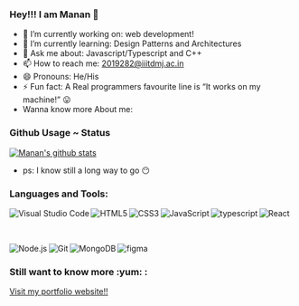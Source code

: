 ### Hey!!! I am Manan 👋

- 🔭 I’m currently working on: web development!
- 🌱 I’m currently learning: Design Patterns and Architectures
- 💬 Ask me about: Javascript/Typescript and C++
- 📫 How to reach me: 2019282@iiitdmj.ac.in
- 😄 Pronouns: He/His
- ⚡ Fun fact: A Real programmers favourite line is “It works on my machine!” :stuck_out_tongue:
- Wanna know more About me: 

### Github Usage ~ Status

[![Manan's github stats](https://github-readme-stats.vercel.app/api?username=MananJethwani&theme=dark&show_icons=true)](https://github.com/MananJethwani/github-readme-stats)

- ps: I know still a long way to go :no_mouth:

### Languages and Tools:


<img align="left" alt="Visual Studio Code" src="https://img.shields.io/badge/Visual_Studio_Code-0078D4?style=for-the-badge&logo=visual%20studio%20code&logoColor=white" />
<img align="left" alt="HTML5" src="https://img.shields.io/badge/HTML5-E34F26?style=for-the-badge&logo=html5&logoColor=white" />
<img align="left" alt="CSS3" src="https://img.shields.io/badge/CSS3-1572B6?style=for-the-badge&logo=css3&logoColor=white" />
<img align="left" alt="JavaScript" src="https://img.shields.io/badge/JavaScript-323330?style=for-the-badge&logo=javascript&logoColor=F7DF1E" />
<img align="left" alt="typescript" src="https://img.shields.io/badge/TypeScript-007ACC?style=for-the-badge&logo=typescript&logoColor=white" />
<img align="left" alt="React" src="https://img.shields.io/badge/React-20232A?style=for-the-badge&logo=react&logoColor=61DAFB" />
<br>
<p>&nbsp;</p>
<img align="left" alt="Node.js" src="https://img.shields.io/badge/Node.js-339933?style=for-the-badge&logo=nodedotjs&logoColor=white" />
<img align="left" alt="Git" src="https://img.shields.io/badge/Git-F05032?style=for-the-badge&logo=git&logoColor=white" />
<img align="left" alt="MongoDB" src="https://img.shields.io/badge/MongoDB-4EA94B?style=for-the-badge&logo=mongodb&logoColor=white" />
<img align="left" alt="figma" src="https://img.shields.io/badge/Figma-F24E1E?style=for-the-badge&logo=figma&logoColor=white" />
<br>
<h3>Still want to know more :yum: :</h3>
<a href="https://mananjethwani.github.io/">Visit my portfolio website!!</a>
